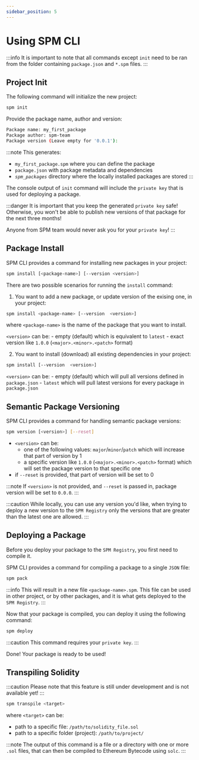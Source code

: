 ```yaml
---
sidebar_position: 5
---
```


# Using SPM CLI

:::info
It is important to note that all commands except `init` need to be ran from the folder containing `package.json` and `*.spm` files.
:::

## Project Init

The following command will initialize the new project:

```bash
spm init
```

Provide the package name, author and version:

```bash
Package name: my_first_package
Package author: spm-team
Package version (Leave empty for '0.0.1'):
```

:::note
This generates:
- `my_first_package.spm` where you can define the package
- `package.json` with package metadata and dependencies
- _`spm_packages`_ directory where the locally installed packages are stored
:::

The console output of `init` command will include the `private key` that is used for deploying a package.

:::danger
It is important that you keep the generated `private key` safe! Otherwise, you won't be able to publish new versions of that package for the next three months!

Anyone from SPM team would never ask you for your `private key`!
:::

## Package Install

SPM CLI provides a command for installing new packages in your project:

```bash
spm install [<package-name>] [--version <version>]
```

There are two possible scenarios for running the `install` command:
1. You want to add a new package, or update version of the exising one, in your project:
  ```bash
  spm install <package-name> [--version  <version>] 
  ```
  where `<package-name>` is the name of the package that you want to install.
  
  `<version>` can be: 
    - empty (default) which is equivalent to `latest`
    - exact version like `1.0.0` (`<major>.<minor>.<patch>` format)
    

2. You want to install (download) all existing dependencies in your project:
  ```bash
  spm install [--version  <version>] 
  ```
  `<version>` can be: 
    - empty (default) which will pull all versions defined in `package.json`
    - `latest` which will pull latest versions for every package in `package.json`

## Semantic Package Versioning

SPM CLI provides a command for handling semantic package versions:

```bash
spm version [<version>] [--reset]
```
- `<version>` can be:
  - one of the following values: `major`/`minor`/`patch` which will increase that part of version by 1
  - a specific version like `1.0.0` (`<major>.<minor>.<patch>` format) which will set the package version to that specific one
- if `--reset` is provided, that part of version will be set to 0

:::note
If `<version>` is not provided, and `--reset` is passed in, package version will be set to `0.0.0`.
:::

:::caution
While locally, you can use any version you'd like, when trying to deploy a new version to the `SPM Registry` only the versions that are greater than the latest one are allowed.
:::


## Deploying a Package

Before you deploy your package to the `SPM Registry`, you first need to compile it.

SPM CLI provides a command for compiling a package to a single `JSON` file:

```bash
spm pack
```

:::info
This will result in a new file `<package-name>.spm`. This file can be used in other project, or by other packages, and it is what gets deployed to the `SPM Registry`.
:::

Now that your package is compiled, you can deploy it using the following command:

```bash
spm deploy
```

:::caution
This command requires your `private key`.
:::

Done! Your package is ready to be used!

## Transpiling Solidity

:::caution
Please note that this feature is still under development and is not available yet!
:::

```bash
spm transpile <target>
```

where `<target>` can be:
  - path to a specific file: `/path/to/solidity_file.sol`
  - path to a specific folder (project): `/path/to/project/`

:::note
The output of this command is a file or a directory with one or more `.sol` files, that can then be compiled to Ethereum Bytecode using `solc`.
:::